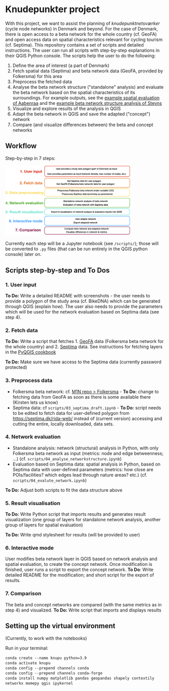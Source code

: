# Knudepunkter project

With this project, we want to assist the planning of *knudepunktnetsværker* (cycle node networks) in Denmark and beyond. For the case of Denmark, there is open access to a beta network for the whole country (cf. GeoFA) and open access data on spatial characteristics relevant for cycling tourism (cf. Septima). This repository contains a set of scripts and detailed instructions. The user can run all scripts with step-by-step explanations in their QGIS Python console. The scripts help the user to do the following:

1. Define the area of interest (a part of Denmark)
2. Fetch spatial data (Septima) and beta network data (GeoFA, provided by Folkersma) for this area
3. Preprocess the fetched data
4. Analyse the beta network structure ("standalone" analysis) and evaluate the beta network based on the spatial characteristics of its surroundings. For example outputs, see the [example spatial evaluation of Aabenraa](https://docs.google.com/document/d/1EDlNlafMbcsxuD0dQE4fuGoUe9agLBOIXC2A8BgM9Q8/edit?usp=sharing) and the [example beta network structure analysis of Stevns](https://drive.google.com/file/d/1dLfnuzi2pgBQXU7zUHwXIr4hIx9o99s7/view?usp=sharing)
5. Visualize and explore results of the analysis in QGIS
6. Adapt the beta network in QGIS and save the adapted ("concept") network
7. Compare (and visualize differences between) the beta and concept networks

## Workflow

Step-by-step in 7 steps:

<p align="left">
<img src='images/workflow.png' width=400/>
</p>

Currently each step will be a Jupyter notebook (see `/scripts/`); those will be converted to `.py` files (that can be run entirely in the QGIS python console) later on.

## Scripts step-by-step and To Dos

### 1. User input

**To Do:** Write a detailed README with screenshots - the user needs to provide a polygon of the study area (cf. BikeDNA) which can be generated through QGIS (explain how). The user also needs to provide the parameters which will be used for the network evaluation based on Septima data (see step 4).

### 2. Fetch data

**To Do:** Write a script that fetches 1. [GeoFA](https://www.geodanmark.dk/home/vejledninger/geofa/hent-geofa/) data (Folkersma beta network for the whole country) and 2. [Septima](https://septima.dk/rida-web/) data. See instructions for fetching layers in the [PyQGIS cookbook](https://docs.qgis.org/testing/en/docs/pyqgis_developer_cookbook/loadlayer.html)

**To Do:** Make sure we have access to the Septima data (currently password protected)

### 3. Preprocess data

* Folkersma beta network: cf. [M1N repo > Folkersma](https://github.com/anastassiavybornova/M1N/tree/master/scripts_python/folkersma) - **To Do:** change to fetching data from GeoFA as soon as there is some available there (Kirsten lets us know)
* Septima data: cf `scripts/03_septima_draft.ipynb` - **To Do:** script needs to be edited to fetch data for user-defined polygon from https://septima.dk/rida-web/ instead of (current version) accessing and cutting the entire, locally downloaded, data sets.

### 4. Network evaluation

* Standalone analysis: network (structural) analysis in Python, with only Folkersma beta network as input (metrics: node and edge betweenness; ...) (cf. `scripts/04_analyse_networkstructure.ipynb`) 
* Evaluation based on Septima data: spatial analysis in Python, based on Septima data with user-defined parameters (metrics: how close are POIs/facilities? which edges lead through nature areas? etc.) (cf. `scripts/04_evalute_network.ipynb`)

**To Do:** Adjust both scripts to fit the data structure above

### 5. Result visualisation

**To Do:** Write Python script that imports results and generates result visualization (one group of layers for standalone network analysis, another group of layers for spatial evaluation)

**To Do:** Write qmd stylesheet for results (will be provided to user)

### 6. Interactive mode

User modifies beta network layer in QGIS based on network analysis and spatial evaluation, to create the concept network. Once modification is finished, user runs a script to export the concept network. **To Do**: Write detailed README for the modification; and short script for the export of results.

### 7. Comparison

The beta and concept networks are compared (with the same metrics as in step 4) and visualized. **To Do:** Write script that imports and displays results

## Setting up the virtual environment

(Currently, to work with the notebooks)

Run in your terminal:
```
conda create --name knupu python=3.9
conda activate knupu
conda config --prepend channels conda
conda config --prepend channels conda-forge
conda install numpy matplotlib pandas geopandas shapely contextily networkx momepy qgis ipykernel
```